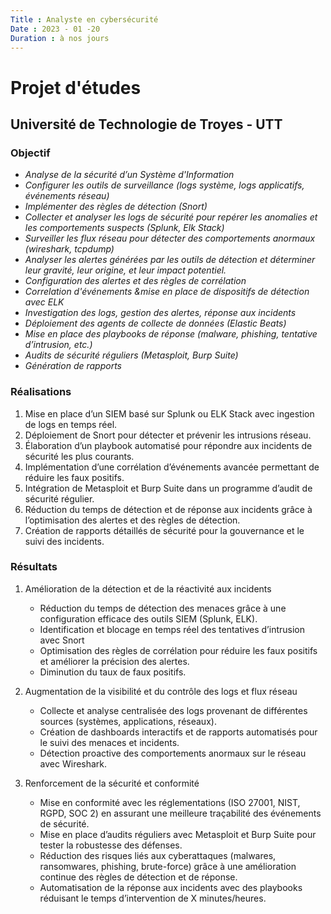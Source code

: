 ```yaml
---
Title : Analyste en cybersécurité
Date : 2023 - 01 -20 
Duration : à nos jours
---
```

# Projet d'études
## Université de Technologie de Troyes - UTT
### **Objectif** 
- *Analyse de la sécurité d’un Système d'Information*
- *Configurer les outils de surveillance (logs système, logs applicatifs, événements réseau)*
- *Implémenter des règles de détection (Snort)*
- *Collecter et analyser les logs de sécurité pour repérer les anomalies et les comportements suspects (Splunk, Elk Stack)*
- *Surveiller les flux réseau pour détecter des comportements anormaux (wireshark, tcpdump)*
- *Analyser les alertes générées par les outils de détection et déterminer leur gravité, leur origine, et leur impact potentiel.*
- *Configuration des alertes et des règles de corrélation*
- *Correlation d'événements &mise en place de dispositifs de détection avec ELK*
- *Investigation des logs, gestion des alertes, réponse aux incidents*
- *Déploiement des agents de collecte de données (Elastic Beats)*
- *Mise en place des playbooks de réponse (malware, phishing, tentative d’intrusion, etc.)*
- *Audits de sécurité réguliers (Metasploit, Burp Suite)*
- *Génération de rapports*
 

###  **Réalisations**
1. Mise en place d’un SIEM basé sur Splunk ou ELK Stack avec ingestion de logs en temps réel.
2. Déploiement de Snort pour détecter et prévenir les intrusions réseau.
3. Élaboration d’un playbook automatisé pour répondre aux incidents de sécurité les plus courants.
4. Implémentation d’une corrélation d’événements avancée permettant de réduire les faux positifs.
5. Intégration de Metasploit et Burp Suite dans un programme d’audit de sécurité régulier.
6. Réduction du temps de détection et de réponse aux incidents grâce à l’optimisation des alertes et des règles de détection.
7. Création de rapports détaillés de sécurité pour la gouvernance et le suivi des incidents.


###  **Résultats**
1. Amélioration de la détection et de la réactivité aux incidents
   - Réduction du temps de détection des menaces grâce à une configuration efficace des outils SIEM (Splunk, ELK).
   - Identification et blocage en temps réel des tentatives d’intrusion avec Snort
   - Optimisation des règles de corrélation pour réduire les faux positifs et améliorer la précision des alertes.
   - Diminution du taux de faux positifs.

2. Augmentation de la visibilité et du contrôle des logs et flux réseau
   - Collecte et analyse centralisée des logs provenant de différentes sources (systèmes, applications, réseaux).
   - Création de dashboards interactifs et de rapports automatisés pour le suivi des menaces et incidents.
   - Détection proactive des comportements anormaux sur le réseau avec Wireshark.

3. Renforcement de la sécurité et conformité
   - Mise en conformité avec les réglementations (ISO 27001, NIST, RGPD, SOC 2) en assurant une meilleure traçabilité des événements de sécurité.
   - Mise en place d’audits réguliers avec Metasploit et Burp Suite pour tester la robustesse des défenses.
   - Réduction des risques liés aux cyberattaques (malwares, ransomwares, phishing, brute-force) grâce à une amélioration continue des règles de détection et de réponse.
   - Automatisation de la réponse aux incidents avec des playbooks réduisant le temps d’intervention de X minutes/heures.
